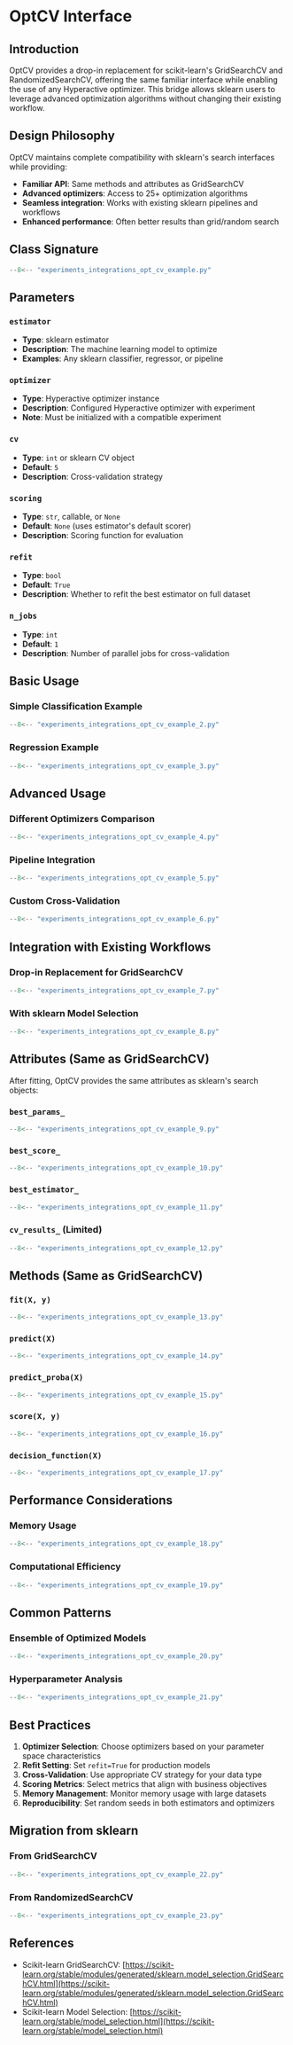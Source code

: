 # OptCV Interface

## Introduction

OptCV provides a drop-in replacement for scikit-learn's GridSearchCV and RandomizedSearchCV, offering the same familiar interface while enabling the use of any Hyperactive optimizer. This bridge allows sklearn users to leverage advanced optimization algorithms without changing their existing workflow.

## Design Philosophy

OptCV maintains complete compatibility with sklearn's search interfaces while providing:
- **Familiar API**: Same methods and attributes as GridSearchCV
- **Advanced optimizers**: Access to 25+ optimization algorithms  
- **Seamless integration**: Works with existing sklearn pipelines and workflows
- **Enhanced performance**: Often better results than grid/random search

## Class Signature

```python
--8<-- "experiments_integrations_opt_cv_example.py"
```

## Parameters

### `estimator`
- **Type**: sklearn estimator
- **Description**: The machine learning model to optimize
- **Examples**: Any sklearn classifier, regressor, or pipeline

### `optimizer`
- **Type**: Hyperactive optimizer instance
- **Description**: Configured Hyperactive optimizer with experiment
- **Note**: Must be initialized with a compatible experiment

### `cv`
- **Type**: `int` or sklearn CV object
- **Default**: `5`
- **Description**: Cross-validation strategy

### `scoring`
- **Type**: `str`, callable, or `None`
- **Default**: `None` (uses estimator's default scorer)
- **Description**: Scoring function for evaluation

### `refit`
- **Type**: `bool`
- **Default**: `True`
- **Description**: Whether to refit the best estimator on full dataset

### `n_jobs`
- **Type**: `int`
- **Default**: `1`
- **Description**: Number of parallel jobs for cross-validation

## Basic Usage

### Simple Classification Example

```python
--8<-- "experiments_integrations_opt_cv_example_2.py"
```

### Regression Example

```python
--8<-- "experiments_integrations_opt_cv_example_3.py"
```

## Advanced Usage

### Different Optimizers Comparison

```python
--8<-- "experiments_integrations_opt_cv_example_4.py"
```

### Pipeline Integration

```python
--8<-- "experiments_integrations_opt_cv_example_5.py"
```

### Custom Cross-Validation

```python
--8<-- "experiments_integrations_opt_cv_example_6.py"
```

## Integration with Existing Workflows

### Drop-in Replacement for GridSearchCV

```python
--8<-- "experiments_integrations_opt_cv_example_7.py"
```

### With sklearn Model Selection

```python
--8<-- "experiments_integrations_opt_cv_example_8.py"
```

## Attributes (Same as GridSearchCV)

After fitting, OptCV provides the same attributes as sklearn's search objects:

### `best_params_`
```python
--8<-- "experiments_integrations_opt_cv_example_9.py"
```

### `best_score_`
```python
--8<-- "experiments_integrations_opt_cv_example_10.py"
```

### `best_estimator_`
```python
--8<-- "experiments_integrations_opt_cv_example_11.py"
```

### `cv_results_` (Limited)
```python
--8<-- "experiments_integrations_opt_cv_example_12.py"
```

## Methods (Same as GridSearchCV)

### `fit(X, y)`
```python
--8<-- "experiments_integrations_opt_cv_example_13.py"
```

### `predict(X)`
```python
--8<-- "experiments_integrations_opt_cv_example_14.py"
```

### `predict_proba(X)`
```python
--8<-- "experiments_integrations_opt_cv_example_15.py"
```

### `score(X, y)`
```python
--8<-- "experiments_integrations_opt_cv_example_16.py"
```

### `decision_function(X)`
```python
--8<-- "experiments_integrations_opt_cv_example_17.py"
```

## Performance Considerations

### Memory Usage
```python
--8<-- "experiments_integrations_opt_cv_example_18.py"
```

### Computational Efficiency
```python
--8<-- "experiments_integrations_opt_cv_example_19.py"
```

## Common Patterns

### Ensemble of Optimized Models

```python
--8<-- "experiments_integrations_opt_cv_example_20.py"
```

### Hyperparameter Analysis

```python
--8<-- "experiments_integrations_opt_cv_example_21.py"
```

## Best Practices

1. **Optimizer Selection**: Choose optimizers based on your parameter space characteristics
2. **Refit Setting**: Set `refit=True` for production models
3. **Cross-Validation**: Use appropriate CV strategy for your data type
4. **Scoring Metrics**: Select metrics that align with business objectives
5. **Memory Management**: Monitor memory usage with large datasets
6. **Reproducibility**: Set random seeds in both estimators and optimizers

## Migration from sklearn

### From GridSearchCV
```python
--8<-- "experiments_integrations_opt_cv_example_22.py"
```

### From RandomizedSearchCV
```python
--8<-- "experiments_integrations_opt_cv_example_23.py"
```

## References

- Scikit-learn GridSearchCV: [https://scikit-learn.org/stable/modules/generated/sklearn.model_selection.GridSearchCV.html](https://scikit-learn.org/stable/modules/generated/sklearn.model_selection.GridSearchCV.html)
- Scikit-learn Model Selection: [https://scikit-learn.org/stable/model_selection.html](https://scikit-learn.org/stable/model_selection.html)
